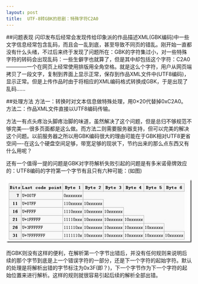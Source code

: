 ```yaml
---
layout: post
title:  UTF-8转GBK的悲剧：特殊字符C2A0
---
```


##问题表现
闪印发布后经常会发现传给印象派的作品描述XML(GBK编码)中一些文字信息经常包含乱码，而且会一乱到底，甚至导致不同页的错乱。刚开始一直都没有什么头绪，不过后来终于发现了问题所在：GBK的字符集过小，对一些特殊字符的转码会出现乱码：一些生僻字也就算了，但是其中却包括这个字符：C2A0————一个在网页上经常使用排版用全角空格。就是这么个字符，用户从网页端拷贝了一段文字，复制到界面上显示正常，保存到作品XML文件中(UTF8编码)，显示正常。但是上传作品时由于将相应的XML编码格式转换成GBK，于是出现了乱码……

##处理方法
方法一：转换时对文本信息做特殊处理，用0×20代替掉0xC2A0。
方法二：作品XML文件直接以UTF8编码传输。

方法一有点头疼治头脚疼治脚的味道，虽然解决了这个问题，但是总归不够规范不够完美—-很多页面都是这么做。而方法二则需要服务器支持，但可以完美的解决这个问题。以前服务器之所以用GBK编码很大的理由可能在于GBK相对UTF8更省空间—-在这么个硬盘空间足够，带宽足够的现状下，节约出来的那么点东西又有什么用呢？
      
还有一个值得一提的问题是GBK对字符解析失败引起的问题是有多米诺骨牌效应的：UTF8编码的字符第一个字节有且只有六种可能：(如图)

![此处输入图片的描述][1]

而GBK则没有这样的便利，在解析第一个字节出错后，并没有任何规则来说明后续的那个字节到底是上一个错误字符的一部分，还是下一个字符的起始字符。默认的处理是将解析出错的字节标注为0x3F(即？)，下一个字节作为下一个字符的起始位置来进行解析。这样的规则就很容易引起后续的解析全部出错。


  [1]: /images/utf8.jpg

